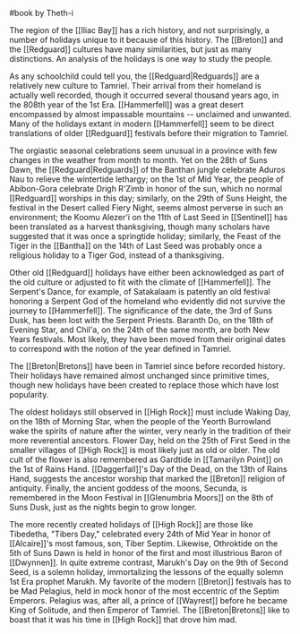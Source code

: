 #book 
by Theth-i

The region of the [[Iliac Bay]] has a rich history, and not surprisingly, a number of holidays unique to it because of this history. The [[Breton]] and the [[Redguard]] cultures have many similarities, but just as many distinctions. An analysis of the holidays is one way to study the people.

As any schoolchild could tell you, the [[Redguard|Redguards]] are a relatively new culture to Tamriel. Their arrival from their homeland is actually well recorded, though it occurred several thousand years ago, in the 808th year of the 1st Era. [[Hammerfell]] was a great desert encompassed by almost impassable mountains -- unclaimed and unwanted. Many of the holidays extant in modern [[Hammerfell]] seem to be direct translations of older [[Redguard]] festivals before their migration to Tamriel.

The orgiastic seasonal celebrations seem unusual in a province with few changes in the weather from month to month. Yet on the 28th of Suns Dawn, the [[Redguard|Redguards]] of the Banthan jungle celebrate Aduros Nau to relieve the wintertide lethargy; on the 1st of Mid Year, the people of Abibon-Gora celebrate Drigh R'Zimb in honor of the sun, which no normal [[Redguard]] worships in this day; similarly, on the 29th of Suns Height, the festival in the Desert called Fiery Night, seems almost perverse in such an environment; the Koomu Alezer'i on the 11th of Last Seed in [[Sentinel]] has been translated as a harvest thanksgiving, though many scholars have suggested that it was once a springtide holiday; similarly, the Feast of the Tiger in the [[Bantha]] on the 14th of Last Seed was probably once a religious holiday to a Tiger God, instead of a thanksgiving.

Other old [[Redguard]] holidays have either been acknowledged as part of the old culture or adjusted to fit with the climate of [[Hammerfell]]. The Serpent's Dance, for example, of Satakalaam is patently an old festival honoring a Serpent God of the homeland who evidently did not survive the journey to [[Hammerfell]]. The significance of the date, the 3rd of Suns Dusk, has been lost with the Serpent Priests. Baranth Do, on the 18th of Evening Star, and Chil'a, on the 24th of the same month, are both New Years festivals. Most likely, they have been moved from their original dates to correspond with the notion of the year defined in Tamriel.

The [[Breton|Bretons]] have been in Tamriel since before recorded history. Their holidays have remained almost unchanged since primitive times, though new holidays have been created to replace those which have lost popularity.

The oldest holidays still observed in [[High Rock]] must include Waking Day, on the 18th of Morning Star, when the people of the Yeorth Burrowland wake the spirits of nature after the winter, very nearly in the tradition of their more reverential ancestors. Flower Day, held on the 25th of First Seed in the smaller villages of [[High Rock]] is most likely just as old or older. The old cult of the flower is also remembered as Gardtide in [[Tamarilyn Point]] on the 1st of Rains Hand. [[Daggerfall]]'s Day of the Dead, on the 13th of Rains Hand, suggests the ancestor worship that marked the [[Breton]] religion of antiquity. Finally, the ancient goddess of the moons, Secunda, is remembered in the Moon Festival in [[Glenumbria Moors]] on the 8th of Suns Dusk, just as the nights begin to grow longer.

The more recently created holidays of [[High Rock]] are those like Tibedetha, "Tibers Day," celebrated every 24th of Mid Year in honor of [[Alcaire]]'s most famous, son, Tiber Septim. Likewise, Othroktide on the 5th of Suns Dawn is held in honor of the first and most illustrious Baron of [[Dwynnen]]. In quite extreme contrast, Marukh's Day on the 9th of Second Seed, is a solemn holiday, immortalizing the lessons of the equally solemn 1st Era prophet Marukh. My favorite of the modern [[Breton]] festivals has to be Mad Pelagius, held in mock honor of the most eccentric of the Septim Emperors. Pelagius was, after all, a prince of [[Wayrest]] before he became King of Solitude, and then Emperor of Tamriel. The [[Breton|Bretons]] like to boast that it was his time in [[High Rock]] that drove him mad.